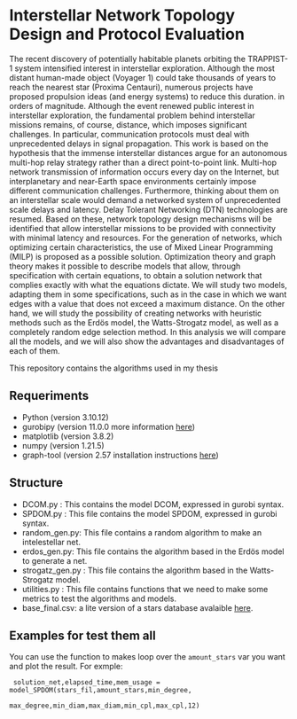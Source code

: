 # Interstellar Network Topology Design and Protocol Evaluation

The recent discovery of potentially habitable planets orbiting the TRAPPIST-1 system intensified interest in interstellar exploration. Although the most distant human-made object (Voyager 1) could take thousands of years to reach the nearest star (Proxima Centauri), numerous projects have proposed propulsion ideas (and energy systems) to reduce this duration. in orders of magnitude. Although the event renewed public interest in interstellar exploration, the fundamental problem behind interstellar missions remains, of course, distance, which imposes significant challenges. In particular, communication protocols must deal with unprecedented delays in signal propagation.
This work is based on the hypothesis that the immense interstellar distances argue for an autonomous multi-hop relay strategy rather than a direct point-to-point link. Multi-hop network transmission of information occurs every day on the Internet, but interplanetary and near-Earth space environments certainly impose different communication challenges. Furthermore, thinking about them on an interstellar scale would demand a networked system of unprecedented scale delays and latency.
Delay Tolerant Networking (DTN) technologies are resumed. Based on these, network topology design mechanisms will be identified that allow interstellar missions to be provided with connectivity with minimal latency and resources.
For the generation of networks, which optimizing certain characteristics, the use of Mixed Linear Programming (MILP) is proposed as a possible solution. Optimization theory and graph theory makes it possible to describe models that allow, through specification with certain equations, to obtain a solution network that complies exactly with what the equations dictate.
We will study two models, adapting them in some specifications, such as in the case in which we want edges with a value that does not exceed a maximum distance. On the other hand, we will study the possibility of creating networks with heuristic methods such as the Erdös model, the Watts-Strogatz model, as well as a completely random edge selection method. In this analysis we will compare all the models, and we will also show the advantages and disadvantages of each of them.

This repository contains the algorithms used in my thesis

## Requeriments

* Python (version 3.10.12)
* gurobipy (version 11.0.0 more information [here](https://support.gurobi.com/hc/en-us/articles/360044290292-How-do-I-install-Gurobi-for-Python))
* matplotlib (version 3.8.2)
* numpy (version 1.21.5)
* graph-tool (version 2.57 installation instructions [here](https://git.skewed.de/count0/graph-tool/-/wikis/installation-instructions#native-installation))

## Structure 

* DCOM.py : This contains the model DCOM, expressed in gurobi syntax.
* SPDOM.py : This file contains the model SPDOM, expressed in gurobi syntax.
* random_gen.py: This file contains a random algorithm to make an intelestellar net.
* erdos_gen.py: This file contains the algorithm based in the Erdös model to generate a net.
* strogatz_gen.py : This file contains the algorithm based in the Watts-Strogatz model.
* utilities.py : This file contains functions that we need to make some metrics to test the algorithms and models.
* base_final.csv: a lite version of a stars database avalaible [here](http://www.astronexus.com/hyg).

## Examples for test them all

You can use the function to makes loop over the `amount_stars` var you want and plot the result. For exmple:

     solution_net,elapsed_time,mem_usage = model_SPDOM(stars_fil,amount_stars,min_degree,
                                                    max_degree,min_diam,max_diam,min_cpl,max_cpl,12)
